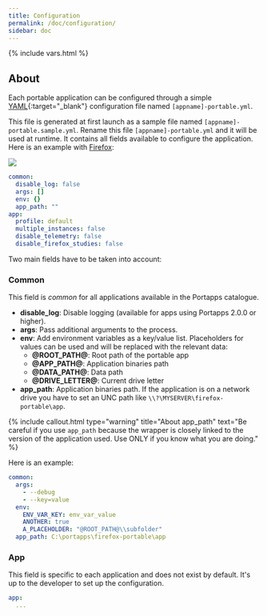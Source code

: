 ```yaml
---
title: Configuration
permalink: /doc/configuration/
sidebar: doc
---
```

{% include vars.html %}

## About

Each portable application can be configured through a simple [YAML](https://en.wikipedia.org/wiki/YAML){:target="_blank"} configuration file named `[appname]-portable.yml`.

This file is generated at first launch as a sample file named `[appname]-portable.sample.yml`. Rename this file `[appname]-portable.yml` and it will be used at runtime. It contains all fields available to configure the application. Here is an example with [Firefox](/app/firefox-portable/):

![](/img/faq/sample-configuration-file.png)

```yml
common:
  disable_log: false
  args: []
  env: {}
  app_path: ""
app:
  profile: default
  multiple_instances: false
  disable_telemetry: false
  disable_firefox_studies: false
```

Two main fields have to be taken into account:

### Common

This field is _common_ for all applications available in the Portapps catalogue.

* **disable_log**: Disable logging (available for apps using Portapps 2.0.0 or higher).
* **args**: Pass additional arguments to the process.
* **env**: Add environment variables as a key/value list. Placeholders for values can be used and will be replaced with the relevant data:
  * **@ROOT_PATH@**: Root path of the portable app
  * **@APP_PATH@**: Application binaries path
  * **@DATA_PATH@**: Data path
  * **@DRIVE_LETTER@**: Current drive letter
* **app_path**: Application binaries path. If the application is on a network drive you have to set an UNC path like `\\?\MYSERVER\firefox-portable\app`.

{% include callout.html type="warning" title="About app_path" text="Be careful if you use `app_path` because the wrapper is closely linked to the version of the application used. Use ONLY if you know what you are doing." %}

Here is an example:

```yml
common:
  args:
    - --debug
    - --key=value
  env:
    ENV_VAR_KEY: env_var_value
    ANOTHER: true
    A_PLACEHOLDER: "@ROOT_PATH@\\subfolder"
  app_path: C:\portapps\firefox-portable\app
```

### App

This field is specific to each application and does not exist by default. It's up to the developer to set up the configuration.

```yml
app:
  ...
```